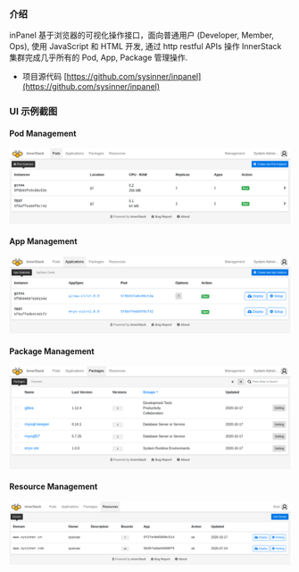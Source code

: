 ### 介绍

inPanel 基于浏览器的可视化操作接口，面向普通用户 (Developer, Member, Ops), 使用 JavaScript 和 HTML 开发, 通过 http restful APIs 操作 InnerStack 集群完成几乎所有的 Pod, App, Package 管理操作.

* 项目源代码 [https://github.com/sysinner/inpanel](https://github.com/sysinner/inpanel)


### UI 示例截图

#### Pod Management
![Pod Management](pod/assets/pod-list.cmp.png)

#### App Management
![App Management](app/assets/app-list.cmp.png)

#### Package Management
![Package Management](inpack/assets/inpack-list.cmp.png)

#### Resource Management
![Resource Management](ext/assets/domain-list.cmp.png)

